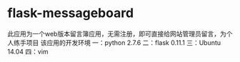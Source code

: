 # flask-messageboard
此应用为一个web版本留言簿应用，无需注册，即可直接给网站管理员留言，为个人练手项目
该应用的开发环境
一：python  2.7.6
二：flask   0.11.1
三：Ubuntu   14.04
四：vim
